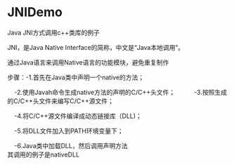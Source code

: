 # JNIDemo
Java JNI方式调用c++类库的例子

JNI，是Java Native Interface的简称，中文是“Java本地调用”。

通过Java语言来调用Native语言的功能模块，避免重复制作

步骤：-1.首先在Java类中声明一个native的方法；
     
     -2.使用Javah命令生成native方法的声明的C/C++头文件；   
     
     -3.按照生成的C/C++头文件来编写C/C++源文件；
     
     -4.将C/C++源文件编译成动态链接库（DLL)；
     
     -5.将DLL文件加入到PATH环境变量下；
     
     -6.Java类中加载DLL，然后调用声明方法
         
其调用的例子是nativeDLL
